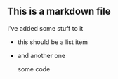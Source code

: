 ## This is a markdown file

I've added some stuff to it

* this should be a list item
* and another one

    some code
